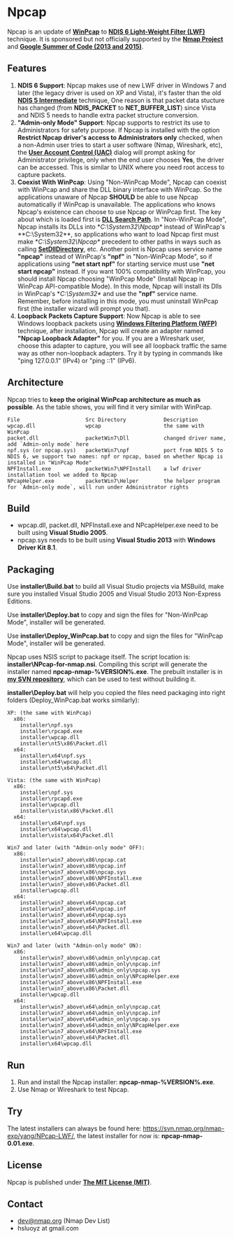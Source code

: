 Npcap
==========
Npcap is an update of [**WinPcap**](http://www.winpcap.org/) to [**NDIS 6 Light-Weight Filter (LWF)**](https://msdn.microsoft.com/en-us/library/windows/hardware/ff565492(v=vs.85).aspx) technique. It is sponsored but not officially supported by the [**Nmap Project**](http://nmap.org/) and [**Google Summer of Code (2013 and 2015)**](https://developers.google.com/open-source/gsoc/).

## Features

1. **NDIS 6 Support**: Npcap makes use of new LWF driver in Windows 7 and later (the legacy driver is used on XP and Vista), it's faster than the old [**NDIS 5 Intermediate**](https://msdn.microsoft.com/en-us/library/windows/hardware/ff557012(v=vs.85).aspx) technique, One reason is that packet data stucture has changed (from **NDIS_PACKET** to **NET_BUFFER_LIST**) since Vista and NDIS 5 needs to handle extra packet structure conversion.
2. **"Admin-only Mode" Support**: Npcap supports to restrict its use to Administrators for safety purpose. If Npcap is installed with the option **Restrict Npcap driver's access to Administrators only** checked, when a non-Admin user tries to start a user software (Nmap, Wireshark, etc), the [**User Account Control (UAC)**](http://windows.microsoft.com/en-us/windows/what-is-user-account-control#1TC=windows-7) dialog will prompt asking for Administrator privilege, only when the end user chooses **Yes**, the driver can be accessed. This is similar to UNIX where you need root access to capture packets.
3. **Coexist With WinPcap**: Using "Non-WinPcap Mode", Npcap can coexist with WinPcap and share the DLL binary interface with WinPcap. So the applications unaware of Npcap **SHOULD** be able to use Npcap automatically if WinPcap is unavailable. The applications who knows Npcap's existence can choose to use Npcap or WinPcap first. The key about which is loaded first is [**DLL Search Path**](https://msdn.microsoft.com/en-us/library/windows/desktop/ms682586(v=vs.85).aspx). In "Non-WinPcap Mode", Npcap installs its DLLs into **C:\System32\Npcap\** instead of WinPcap's **C:\System32\**, so applications who want to load Npcap first must make **C:\System32\Npcap\** precedent to other paths in ways such as calling [**SetDllDirectory**](https://msdn.microsoft.com/en-us/library/ms686203.aspx), etc. Another point is Npcap uses service name **"npcap"** instead of WinPcap's **"npf"** in "Non-WinPcap Mode", so if applications using **"net start npf"** for starting service must use **"net start npcap"** instead. If you want 100% compatibility with WinPcap, you should install Npcap choosing "WinPcap Mode" (Install Npcap in WinPcap API-compatible Mode). In this mode, Npcap will install its Dlls in WinPcap's **C:\System32\** and use the **"npf"** service name. Remember, before installing in this mode, you must uninstall WinPcap first (the installer wizard will prompt you that).
4. **Loopback Packets Capture Support**: Now Npcap is able to see Windows loopback packets using [**Windows Filtering Platform (WFP)**](https://msdn.microsoft.com/en-us/library/windows/desktop/aa366510(v=vs.85).aspx) technique, after installation, Npcap will create an adapter named **"Npcap Loopback Adapter"** for you. If you are a Wireshark user, choose this adapter to capture, you will see all loopback traffic the same way as other non-loopback adapters. Try it by typing in commands like "ping 127.0.0.1" (IPv4) or "ping ::1" (IPv6).

## Architecture

Npcap tries to **keep the original WinPcap architecture as much as possible**. As the table shows, you will find it very similar with WinPcap.
```
File                     Src Directory            Description
wpcap.dll                wpcap                    the same with WinPcap
packet.dll               packetWin7\Dll           changed driver name, add `Admin-only mode` here
npf.sys (or npcap.sys)   packetWin7\npf           port from NDIS 5 to NDIS 6, we support two names: npf or npcap, based on whether Npcap is installed in "WinPcap Mode"
NPFInstall.exe           packetWin7\NPFInstall    a lwf driver installation tool we added to Npcap
NPcapHelper.exe          packetWin7\Helper        the helper program for `Admin-only mode`, will run under Administrator rights
```

## Build

* wpcap.dll, packet.dll, NPFInstall.exe and NPcapHelper.exe need to be built using **Visual Studio 2005**.
* npcap.sys needs to be built using **Visual Studio 2013** with **Windows Driver Kit 8.1**.

## Packaging

Use **installer\Build.bat** to build all Visual Studio projects via MSBuild, make sure you installed Visual Studio 2005 and Visual Studio 2013 Non-Express Editions.

Use **installer\Deploy.bat** to copy and sign the files for "Non-WinPcap Mode", installer will be generated.

Use **installer\Deploy_WinPcap.bat** to copy and sign the files for "WinPcap Mode", installer will be generated.

Npcap uses NSIS script to package itself. The script location is: **installer\NPcap-for-nmap.nsi**. Compiling this script will generate the installer named **npcap-nmap-%VERSION%.exe**. The prebuilt installer is in [**my SVN repository**](https://svn.nmap.org/nmap-exp/yang/NPcap-LWF/), which can be used to test without building it.

**installer\Deploy.bat** will help you copied the files need packaging into right folders (Deploy_WinPcap.bat works similarly):
```
XP: (the same with WinPcap)
  x86:
    installer\npf.sys
    installer\rpcapd.exe
    installer\wpcap.dll
    installer\nt5\x86\Packet.dll
  x64:
    installer\x64\npf.sys
    installer\x64\wpcap.dll
    installer\nt5\x64\Packet.dll
    
Vista: (the same with WinPcap)
  x86:
    installer\npf.sys
    installer\rpcapd.exe
    installer\wpcap.dll
    installer\vista\x86\Packet.dll
  x64:
    installer\x64\npf.sys
    installer\x64\wpcap.dll
    installer\vista\x64\Packet.dll
    
Win7 and later (with "Admin-only mode" OFF):
  x86:
    installer\win7_above\x86\npcap.cat
    installer\win7_above\x86\npcap.inf
    installer\win7_above\x86\npcap.sys
    installer\win7_above\x86\NPFInstall.exe
    installer\win7_above\x86\Packet.dll
    installer\wpcap.dll
  x64:
    installer\win7_above\x64\npcap.cat
    installer\win7_above\x64\npcap.inf
    installer\win7_above\x64\npcap.sys
    installer\win7_above\x64\NPFInstall.exe
    installer\win7_above\x64\Packet.dll
    installer\x64\wpcap.dll
    
Win7 and later (with "Admin-only mode" ON):
  x86:
    installer\win7_above\x86\admin_only\npcap.cat
    installer\win7_above\x86\admin_only\npcap.inf
    installer\win7_above\x86\admin_only\npcap.sys
    installer\win7_above\x86\admin_only\NPcapHelper.exe
    installer\win7_above\x86\NPFInstall.exe
    installer\win7_above\x86\Packet.dll
    installer\wpcap.dll
  x64:
    installer\win7_above\x64\admin_only\npcap.cat
    installer\win7_above\x64\admin_only\npcap.inf
    installer\win7_above\x64\admin_only\npcap.sys
    installer\win7_above\x64\admin_only\NPcapHelper.exe
    installer\win7_above\x64\NPFInstall.exe
    installer\win7_above\x64\Packet.dll
    installer\x64\wpcap.dll
```

## Run

1. Run and install the Npcap installer: **npcap-nmap-%VERSION%.exe**.
2. Use Nmap or Wireshark to test Npcap.

## Try

The latest installers can always be found here: https://svn.nmap.org/nmap-exp/yang/NPcap-LWF/, the latest installer for now is: **npcap-nmap-0.01.exe**.

## License

Npcap is published under [**The MIT License (MIT)**](http://opensource.org/licenses/MIT).

## Contact

* dev@nmap.org (Nmap Dev List)
* hsluoyz at gmail.com
